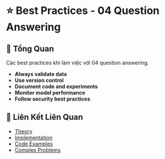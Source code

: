 # ⭐ Best Practices - 04 Question Answering

## 🎯 Tổng Quan

Các best practices khi làm việc với 04 question answering.

- **Always validate data**
- **Use version control**
- **Document code and experiments**
- **Monitor model performance**
- **Follow security best practices**

## 🔗 Liên Kết Liên Quan

- [Theory](./THEORY_04_question_answering.md)
- [Implementation](./IMPLEMENTATION_04_question_answering.md)
- [Code Examples](./CODE_EXAMPLES_04_question_answering.md)
- [Complex Problems](./COMPLEX_PROBLEMS.md)

